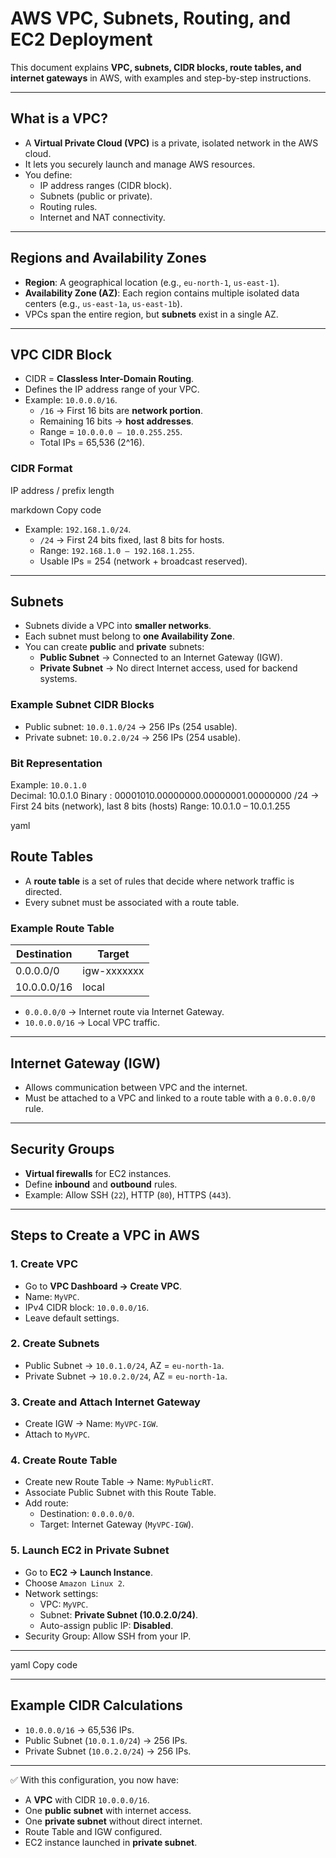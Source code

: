 # AWS VPC, Subnets, Routing, and EC2 Deployment

This document explains **VPC, subnets, CIDR blocks, route tables, and internet gateways** in AWS, with examples and step-by-step instructions.  

---

## What is a VPC?
- A **Virtual Private Cloud (VPC)** is a private, isolated network in the AWS cloud.  
- It lets you securely launch and manage AWS resources.  
- You define:
  - IP address ranges (CIDR block).  
  - Subnets (public or private).  
  - Routing rules.  
  - Internet and NAT connectivity.  

---

## Regions and Availability Zones
- **Region**: A geographical location (e.g., `eu-north-1`, `us-east-1`).  
- **Availability Zone (AZ)**: Each region contains multiple isolated data centers (e.g., `us-east-1a`, `us-east-1b`).  
- VPCs span the entire region, but **subnets** exist in a single AZ.  

---

## VPC CIDR Block
- CIDR = **Classless Inter-Domain Routing**.  
- Defines the IP address range of your VPC.  
- Example: `10.0.0.0/16`.  
  - `/16` → First 16 bits are **network portion**.  
  - Remaining 16 bits → **host addresses**.  
  - Range = `10.0.0.0 – 10.0.255.255`.  
  - Total IPs = 65,536 (2^16).  

### CIDR Format
IP address / prefix length

markdown
Copy code
- Example: `192.168.1.0/24`.  
  - `/24` → First 24 bits fixed, last 8 bits for hosts.  
  - Range: `192.168.1.0 – 192.168.1.255`.  
  - Usable IPs = 254 (network + broadcast reserved).  

---

## Subnets
- Subnets divide a VPC into **smaller networks**.  
- Each subnet must belong to **one Availability Zone**.  
- You can create **public** and **private** subnets:  
  - **Public Subnet** → Connected to an Internet Gateway (IGW).  
  - **Private Subnet** → No direct Internet access, used for backend systems.  

### Example Subnet CIDR Blocks
- Public subnet: `10.0.1.0/24` → 256 IPs (254 usable).  
- Private subnet: `10.0.2.0/24` → 256 IPs (254 usable).  

### Bit Representation
Example: `10.0.1.0`  
Decimal: 10.0.1.0
Binary : 00001010.00000000.00000001.00000000
/24 → First 24 bits (network), last 8 bits (hosts)
Range: 10.0.1.0 – 10.0.1.255

yaml
## Route Tables
- A **route table** is a set of rules that decide where network traffic is directed.  
- Every subnet must be associated with a route table.  

### Example Route Table
| Destination   | Target          |
|---------------|-----------------|
| 0.0.0.0/0     | igw-xxxxxxx     |
| 10.0.0.0/16   | local           |

- `0.0.0.0/0` → Internet route via Internet Gateway.  
- `10.0.0.0/16` → Local VPC traffic.  

---

## Internet Gateway (IGW)
- Allows communication between VPC and the internet.  
- Must be attached to a VPC and linked to a route table with a `0.0.0.0/0` rule.  

---

## Security Groups
- **Virtual firewalls** for EC2 instances.  
- Define **inbound** and **outbound** rules.  
- Example: Allow SSH (`22`), HTTP (`80`), HTTPS (`443`).  

---

## Steps to Create a VPC in AWS

### 1. Create VPC
- Go to **VPC Dashboard → Create VPC**.  
- Name: `MyVPC`.  
- IPv4 CIDR block: `10.0.0.0/16`.  
- Leave default settings.  

### 2. Create Subnets
- Public Subnet → `10.0.1.0/24`, AZ = `eu-north-1a`.  
- Private Subnet → `10.0.2.0/24`, AZ = `eu-north-1a`.  

### 3. Create and Attach Internet Gateway
- Create IGW → Name: `MyVPC-IGW`.  
- Attach to `MyVPC`.  

### 4. Create Route Table
- Create new Route Table → Name: `MyPublicRT`.  
- Associate Public Subnet with this Route Table.  
- Add route:  
  - Destination: `0.0.0.0/0`.  
  - Target: Internet Gateway (`MyVPC-IGW`).  

### 5. Launch EC2 in Private Subnet
- Go to **EC2 → Launch Instance**.  
- Choose `Amazon Linux 2`.  
- Network settings:  
  - VPC: `MyVPC`.  
  - Subnet: **Private Subnet (10.0.2.0/24)**.  
  - Auto-assign public IP: **Disabled**.  
- Security Group: Allow SSH from your IP.  

---


yaml
Copy code

---

## Example CIDR Calculations
- `10.0.0.0/16` → 65,536 IPs.  
- Public Subnet (`10.0.1.0/24`) → 256 IPs.  
- Private Subnet (`10.0.2.0/24`) → 256 IPs.  

---

✅ With this configuration, you now have:
- A **VPC** with CIDR `10.0.0.0/16`.  
- One **public subnet** with internet access.  
- One **private subnet** without direct internet.  
- Route Table and IGW configured.  
- EC2 instance launched in **private subnet**.  
